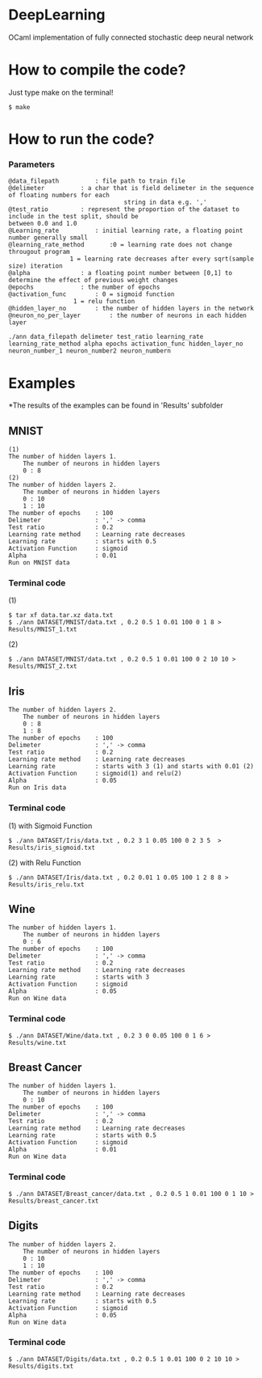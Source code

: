 # DeepLearning
OCaml implementation of fully connected stochastic deep neural network

# How to compile the code?
Just type make on the terminal!
```
$ make
```

# How to run the code?

### Parameters
```
@data_filepath			: file path to train file
@delimeter 			: a char that is field delimeter in the sequence of floating numbers for each 
								string in data e.g. ','
@test_ratio			: represent the proportion of the dataset to include in the test split, should be 								between 0.0 and 1.0  
@Learning_rate 			: initial learning rate, a floating point number generally small
@learning_rate_method		:0 = learning rate does not change througout program
				 1 = learning rate decreases after every sqrt(sample size) iteration
@alpha				: a floating point number between [0,1] to determine the effect of previous weight changes
@epochs				: the number of epochs	
@activation_func		: 0 = sigmoid function
				  1 = relu function					
@hidden_layer_no 		: the number of hidden layers in the network
@neuron_no_per_layer		: the number of neurons in each hidden layer
```

```
./ann data_filepath delimeter test_ratio learning_rate learning_rate_method alpha epochs activation_func hidden_layer_no neuron_number_1 neuron_number2 neuron_numbern  
```

# Examples
*The results of the examples can be found in 'Results' subfolder

## MNIST
	(1)
	The number of hidden layers 1.
		The number of neurons in hidden layers 
		0 : 8
	(2)
	The number of hidden layers 2.
		The number of neurons in hidden layers 
		0 : 10
		1 : 10 
	The number of epochs	: 100
	Delimeter 				: ',' -> comma
	Test ratio 				: 0.2
	Learning rate method 	: Learning rate decreases
	Learning rate 			: starts with 0.5
	Activation Function 	: sigmoid
	Alpha 					: 0.01
	Run on MNIST data

### Terminal code
(1) 
```
$ tar xf data.tar.xz data.txt
$ ./ann DATASET/MNIST/data.txt , 0.2 0.5 1 0.01 100 0 1 8 > Results/MNIST_1.txt	
```
(2) 
```
$ ./ann DATASET/MNIST/data.txt , 0.2 0.5 1 0.01 100 0 2 10 10 > Results/MNIST_2.txt
```

## Iris
	The number of hidden layers 2.
		The number of neurons in hidden layers 
		0 : 8
		1 : 8
	The number of epochs	: 100
	Delimeter 				: ',' -> comma
	Test ratio 				: 0.2
	Learning rate method 	: Learning rate decreases
	Learning rate 			: starts with 3 (1) and starts with 0.01 (2) 
	Activation Function 	: sigmoid(1) and relu(2)
	Alpha 					: 0.05
	Run on Iris data

### Terminal code
(1) with Sigmoid Function
```
$ ./ann DATASET/Iris/data.txt , 0.2 3 1 0.05 100 0 2 3 5  > Results/iris_sigmoid.txt	
```
(2) with Relu Function 
```
$ ./ann DATASET/Iris/data.txt , 0.2 0.01 1 0.05 100 1 2 8 8 > Results/iris_relu.txt
```

## Wine
	The number of hidden layers 1.
		The number of neurons in hidden layers 
		0 : 6
	The number of epochs	: 100
	Delimeter 				: ',' -> comma
	Test ratio 				: 0.2
	Learning rate method 	: Learning rate decreases
	Learning rate 			: starts with 3 
	Activation Function 	: sigmoid
	Alpha 					: 0.05
	Run on Wine data

### Terminal code
```
$ ./ann DATASET/Wine/data.txt , 0.2 3 0 0.05 100 0 1 6 > Results/wine.txt
```

## Breast Cancer
	The number of hidden layers 1.
		The number of neurons in hidden layers 
		0 : 10
	The number of epochs	: 100
	Delimeter 				: ',' -> comma
	Test ratio 				: 0.2
	Learning rate method 	: Learning rate decreases
	Learning rate 			: starts with 0.5 
	Activation Function 	: sigmoid
	Alpha 					: 0.01
	Run on Wine data

### Terminal code
```
$ ./ann DATASET/Breast_cancer/data.txt , 0.2 0.5 1 0.01 100 0 1 10 > Results/breast_cancer.txt
```

## Digits
	The number of hidden layers 2.
		The number of neurons in hidden layers 
		0 : 10
		1 : 10
	The number of epochs	: 100
	Delimeter 				: ',' -> comma
	Test ratio 				: 0.2
	Learning rate method 	: Learning rate decreases
	Learning rate 			: starts with 0.5 
	Activation Function 	: sigmoid
	Alpha 					: 0.05
	Run on Wine data

### Terminal code
```
$ ./ann DATASET/Digits/data.txt , 0.2 0.5 1 0.01 100 0 2 10 10 > Results/digits.txt
```

